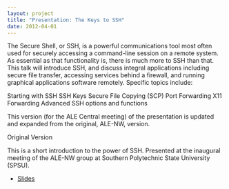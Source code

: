```yaml
---
layout: project
title: "Presentation: The Keys to SSH"
date: 2012-04-01
---
```

The Secure Shell, or SSH, is a powerful communications tool most often used for securely accessing a command-line session on a remote system.  As essential as that functionality is, there is much more to SSH than that. This talk will introduce SSH, and discuss integral applications including secure file transfer, accessing services behind a firewall, and running graphical applications software remotely.  Specific topics include:

Starting with SSH
SSH Keys
Secure File Copying (SCP)
Port Forwarding
X11 Forwarding
Advanced SSH options and functions
 

This version (for the ALE Central meeting) of the presentation is updated and expanded from the original, ALE-NW, version.

Original Version

This is a short introduction to the power of SSH.  Presented at the inaugural meeting of the ALE-NW group at Southern Polytechnic State University (SPSU).

* [Slides](/projects/attachments/keys_to_ssh.pdf)

